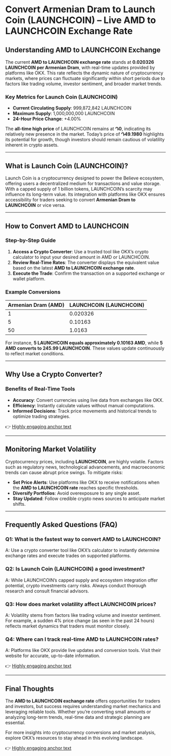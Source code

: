 # Convert Armenian Dram to Launch Coin (LAUNCHCOIN) – Live AMD to LAUNCHCOIN Exchange Rate  

## Understanding AMD to LAUNCHCOIN Exchange  
The current **AMD to LAUNCHCOIN exchange rate** stands at **0.020326 LAUNCHCOIN per Armenian Dram**, with real-time updates provided by platforms like OKX. This rate reflects the dynamic nature of cryptocurrency markets, where prices can fluctuate significantly within short periods due to factors like trading volume, investor sentiment, and broader market trends.  

### Key Metrics for Launch Coin (LAUNCHCOIN)  
- **Current Circulating Supply**: 999,872,842 LAUNCHCOIN  
- **Maximum Supply**: 1,000,000,000 LAUNCHCOIN  
- **24-Hour Price Change**: +4.00%  

The **all-time high price** of LAUNCHCOIN remains at **Դ0**, indicating its relatively new presence in the market. Today’s price of **Դ49.1980** highlights its potential for growth, though investors should remain cautious of volatility inherent in crypto assets.  

---

## What is Launch Coin (LAUNCHCOIN)?  
Launch Coin is a cryptocurrency designed to power the Believe ecosystem, offering users a decentralized medium for transactions and value storage. With a capped supply of 1 billion tokens, LAUNCHCOIN’s scarcity may influence its long-term value. Its integration with platforms like OKX ensures accessibility for traders seeking to convert **Armenian Dram to LAUNCHCOIN** or vice versa.  

---

## How to Convert AMD to LAUNCHCOIN  

### Step-by-Step Guide  
1. **Access a Crypto Converter**: Use a trusted tool like OKX’s crypto calculator to input your desired amount in AMD or LAUNCHCOIN.  
2. **Review Real-Time Rates**: The converter displays the equivalent value based on the latest **AMD to LAUNCHCOIN exchange rate**.  
3. **Execute the Trade**: Confirm the transaction on a supported exchange or wallet platform.  

### Example Conversions  
| Armenian Dram (AMD) | LAUNCHCOIN (LAUNCHCOIN) |  
|----------------------|--------------------------|  
| 1                    | 0.020326                 |  
| 5                    | 0.10163                  |  
| 50                   | 1.0163                   |  

For instance, **5 LAUNCHCOIN equals approximately 0.10163 AMD**, while **5 AMD converts to 245.99 LAUNCHCOIN**. These values update continuously to reflect market conditions.  

---

## Why Use a Crypto Converter?  

### Benefits of Real-Time Tools  
- **Accuracy**: Convert currencies using live data from exchanges like OKX.  
- **Efficiency**: Instantly calculate values without manual computations.  
- **Informed Decisions**: Track price movements and historical trends to optimize trading strategies.  

👉 [Highly engaging anchor text](https://bit.ly/okx-bonus)  

---

## Monitoring Market Volatility  
Cryptocurrency prices, including **LAUNCHCOIN**, are highly volatile. Factors such as regulatory news, technological advancements, and macroeconomic trends can cause abrupt price swings. To mitigate risks:  
- **Set Price Alerts**: Use platforms like OKX to receive notifications when the **AMD to LAUNCHCOIN rate** reaches specific thresholds.  
- **Diversify Portfolios**: Avoid overexposure to any single asset.  
- **Stay Updated**: Follow credible crypto news sources to anticipate market shifts.  

---

## Frequently Asked Questions (FAQ)  

### Q1: What is the fastest way to convert AMD to LAUNCHCOIN?  
A: Use a crypto converter tool like OKX’s calculator to instantly determine exchange rates and execute trades on supported platforms.  

### Q2: Is Launch Coin (LAUNCHCOIN) a good investment?  
A: While LAUNCHCOIN’s capped supply and ecosystem integration offer potential, crypto investments carry risks. Always conduct thorough research and consult financial advisors.  

### Q3: How does market volatility affect LAUNCHCOIN prices?  
A: Volatility stems from factors like trading volume and investor sentiment. For example, a sudden 4% price change (as seen in the past 24 hours) reflects market dynamics that traders must monitor closely.  

### Q4: Where can I track real-time AMD to LAUNCHCOIN rates?  
A: Platforms like OKX provide live updates and conversion tools. Visit their website for accurate, up-to-date information.  

👉 [Highly engaging anchor text](https://bit.ly/okx-bonus)  

---

## Final Thoughts  
The **AMD to LAUNCHCOIN exchange rate** offers opportunities for traders and investors, but success requires understanding market mechanics and leveraging reliable tools. Whether you’re converting small amounts or analyzing long-term trends, real-time data and strategic planning are essential.  

For more insights into cryptocurrency conversions and market analysis, explore OKX’s resources to stay ahead in this evolving landscape.  

👉 [Highly engaging anchor text](https://bit.ly/okx-bonus)